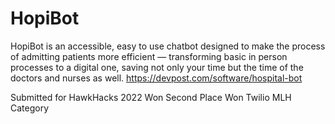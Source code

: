 # HopiBot

HopiBot is an accessible, easy to use chatbot designed to make the process of admitting patients more efficient — transforming basic in person processes to a digital one, saving not only your time but the time of the doctors and nurses as well.
https://devpost.com/software/hospital-bot

Submitted for HawkHacks 2022
Won Second Place
Won Twilio MLH Category
